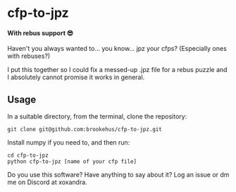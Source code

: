 # cfp-to-jpz
#### With rebus support 😎

Haven't you always wanted to... you know... jpz your cfps? (Especially ones with rebuses?)

I put this together so I could fix a messed-up .jpz file for a rebus puzzle and I absolutely cannot promise it works in general.

Usage
-----
In a suitable directory, from the terminal, clone the repository:
```
git clone git@github.com:brookehus/cfp-to-jpz.git
```

Install numpy if you need to, and then run:
```
cd cfp-to-jpz
python cfp-to-jpz [name of your cfp file]
```

Do you use this software? Have anything to say about it? Log an issue or dm me on Discord at xoxandra.
